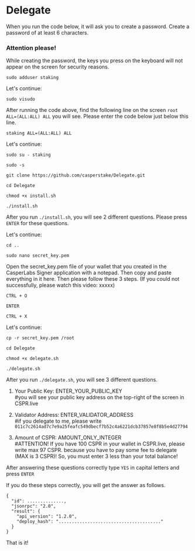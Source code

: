 # Delegate

When you run the code below, it will ask you to create a password.
Create a password of at least 6 characters.
### Attention please! 
While creating the password, the keys you press on the keyboard will not appear on the screen for security reasons.
```
sudo adduser staking
```


Let's continue:
```
sudo visudo
```

After running the code above, find the following line on the screen
``root ALL=(ALL:ALL) ALL``
you will see. Please enter the code below just below this line.

```
staking ALL=(ALL:ALL) ALL
```

Let's continue:
```
sudo su - staking

sudo -s

git clone https://github.com/casperstake/Delegate.git

cd Delegate

chmod +x install.sh

./install.sh

```

After you run ``./install.sh``, you will see 2 different questions.
Please press ``ENTER`` for these questions.

Let's continue:
```
cd ..

sudo nano secret_key.pem
```
Open the secret_key.pem file of your wallet that you created in the CasperLabs Signer application with a notepad. Then copy and paste everything in it here. Then please follow these 3 steps. (If you could not successfully, please watch this video: xxxxx)
```
CTRL + O

ENTER

CTRL + X
```

Let's continue:
```
cp -r secret_key.pem /root

cd Delegate

chmod +x delegate.sh

./delegate.sh
```

After you run ``./delegate.sh``, you will see 3 different questions.
1) Your Public Key: ENTER_YOUR_PUBLIC_KEY     
#you will see your public key address on the top-right of the screen in CSPR.live

2) Validator Address: ENTER_VALIDATOR_ADDRESS     
#if you delegate to me, please write ``011c7c2614ad7c7e9a25feafc549dbecf7b52c4a6221dcb37857e8f8b5e4d27794`` 

3) Amount of CSPR: AMOUNT_ONLY_INTEGER             
#ATTENTION! If you have 100 CSPR in your wallet in CSPR.live, please write max 97 CSPR. because you have to pay some fee to delegate (MAX is 3 CSPR)!
So, you must enter 3 less than your total balance!

After answering these questions correctly
type ``YES`` in capital letters and press ``ENTER``

If you do these steps correctly, you will get the answer as follows.
```
{
  "id": ..............,
  "jsonrpc": "2.0",
  "result": {
    "api_version": "1.2.0",
    "deploy_hash": "......................................."
  }
}

```

That is it!
